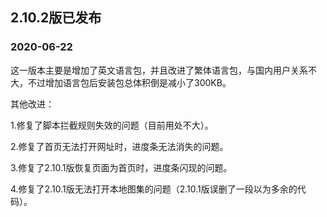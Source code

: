 ## 2.10.2版已发布

### 2020-06-22

这一版本主要是增加了英文语言包，并且改进了繁体语言包，与国内用户关系不大，不过增加语言包后安装包总体积倒是减小了300KB。

其他改进：

1.修复了脚本拦截规则失效的问题（目前用处不大）。

2.修复了首页无法打开网址时，进度条无法消失的问题。

3.修复了2.10.1版恢复页面为首页时，进度条闪现的问题。

4.修复了2.10.1版无法打开本地图集的问题（2.10.1版误删了一段以为多余的代码）。